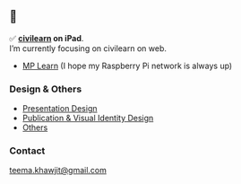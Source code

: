 ## 👋

✅ **[civilearn](https://youtu.be/ttMuAwnMENY?si=ZvE-fvRx0QeTk_Ij) on iPad**. <br/>
I’m currently focusing on civilearn on web.

- [MP Learn](https://tymcal.com/mplearn) (I hope my Raspberry Pi network is always up)

### Design & Others
- [Presentation Design](https://youtube.com/playlist?list=PLswrk0TnhDTM_ps2DWqFZp3hWwB3jlbFn&si=yYMyRDzyaXfJ1fwB)
- [Publication & Visual Identity Design](https://photos.app.goo.gl/5jdfL6xtozHj8A7F6)
- [Others](https://drive.google.com/drive/folders/1kZb_DGpMG4lKpuZ9_9_p6rQs_z4yfNOj?usp=share_link)

### Contact
teema.khawjit@gmail.com
<!--
**Tymcal/Tymcal** is a ✨ _special_ ✨ repository because its `README.md` (this file) appears on your GitHub profile.

Here are some ideas to get you started:

- 🔭 I’m currently working on ...
- 🌱 I’m currently learning ...
- 👯 I’m looking to collaborate on ...
- 🤔 I’m looking for help with ...
- 💬 Ask me about ...
- 📫 How to reach me: ...
- 😄 Pronouns: ...
- ⚡ Fun fact: ...
-->

